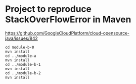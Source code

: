# Project to reproduce StackOverFlowError in Maven

https://github.com/GoogleCloudPlatform/cloud-opensource-java/issues/842

```
cd module-b-0
mvn install
cd ../module-a
mvn install
cd ../module-b-1
mvn install
cd ../module-b-2
mvn install
```


